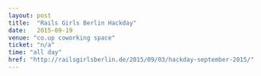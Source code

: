 ```yaml
---
layout: post
title:  "Rails Girls Berlin Hackday"
date:   2015-09-19
venue: "co.up coworking space"
ticket: "n/a"
time: "all day"
href: "http://railsgirlsberlin.de/2015/09/03/hackday-september-2015/"
---
```

